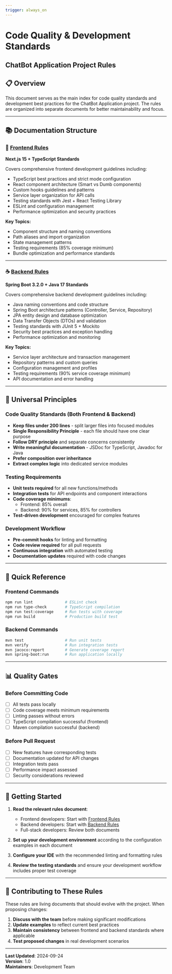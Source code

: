```yaml
---
trigger: always_on
---
```


# Code Quality & Development Standards
## ChatBot Application Project Rules

## 📋 Overview
This document serves as the main index for code quality standards and development best practices for the ChatBot Application project. The rules are organized into separate documents for better maintainability and focus.

---

## 📚 Documentation Structure

### 🎨 [Frontend Rules](./frontend-rules.md)
**Next.js 15 + TypeScript Standards**

Covers comprehensive frontend development guidelines including:
- TypeScript best practices and strict mode configuration
- React component architecture (Smart vs Dumb components)
- Custom hooks guidelines and patterns
- Service layer organization for API calls
- Testing standards with Jest + React Testing Library
- ESLint and configuration management
- Performance optimization and security practices

**Key Topics:**
- Component structure and naming conventions
- Path aliases and import organization
- State management patterns
- Testing requirements (85% coverage minimum)
- Bundle optimization and performance standards

---

### ☕ [Backend Rules](./backend-rules.md)
**Spring Boot 3.2.0 + Java 17 Standards**

Covers comprehensive backend development guidelines including:
- Java naming conventions and code structure
- Spring Boot architecture patterns (Controller, Service, Repository)
- JPA entity design and database optimization
- Data Transfer Objects (DTOs) and validation
- Testing standards with JUnit 5 + Mockito
- Security best practices and exception handling
- Performance optimization and monitoring

**Key Topics:**
- Service layer architecture and transaction management
- Repository patterns and custom queries
- Configuration management and profiles
- Testing requirements (90% service coverage minimum)
- API documentation and error handling

---

## 🎯 Universal Principles

### Code Quality Standards (Both Frontend & Backend)
- **Keep files under 200 lines** - split larger files into focused modules
- **Single Responsibility Principle** - each file should have one clear purpose
- **Follow DRY principle** and separate concerns consistently
- **Write meaningful documentation** - JSDoc for TypeScript, Javadoc for Java
- **Prefer composition over inheritance**
- **Extract complex logic** into dedicated service modules

### Testing Requirements
- **Unit tests required** for all new functions/methods
- **Integration tests** for API endpoints and component interactions
- **Code coverage minimums**:
  - Frontend: 85% overall
  - Backend: 90% for services, 85% for controllers
- **Test-driven development** encouraged for complex features

### Development Workflow
- **Pre-commit hooks** for linting and formatting
- **Code review required** for all pull requests
- **Continuous integration** with automated testing
- **Documentation updates** required with code changes

---

## 🔧 Quick Reference

### Frontend Commands
```bash
npm run lint              # ESLint check
npm run type-check        # TypeScript compilation
npm run test:coverage     # Run tests with coverage
npm run build             # Production build test
```

### Backend Commands
```bash
mvn test                  # Run unit tests
mvn verify                # Run integration tests
mvn jacoco:report         # Generate coverage report
mvn spring-boot:run       # Run application locally
```

---

## 📊 Quality Gates

### Before Committing Code
- [ ] All tests pass locally
- [ ] Code coverage meets minimum requirements
- [ ] Linting passes without errors
- [ ] TypeScript compilation successful (frontend)
- [ ] Maven compilation successful (backend)

### Before Pull Request
- [ ] New features have corresponding tests
- [ ] Documentation updated for API changes
- [ ] Integration tests pass
- [ ] Performance impact assessed
- [ ] Security considerations reviewed

---

## 🚀 Getting Started

1. **Read the relevant rules document**:
   - Frontend developers: Start with [Frontend Rules](./frontend-rules.md)
   - Backend developers: Start with [Backend Rules](./backend-rules.md)
   - Full-stack developers: Review both documents

2. **Set up your development environment** according to the configuration examples in each document

3. **Configure your IDE** with the recommended linting and formatting rules

4. **Review the testing standards** and ensure your development workflow includes proper test coverage

---

## 📝 Contributing to These Rules

These rules are living documents that should evolve with the project. When proposing changes:

1. **Discuss with the team** before making significant modifications
2. **Update examples** to reflect current best practices
3. **Maintain consistency** between frontend and backend standards where applicable
4. **Test proposed changes** in real development scenarios

---

**Last Updated**: 2024-09-24  
**Version**: 1.0  
**Maintainers**: Development Team
